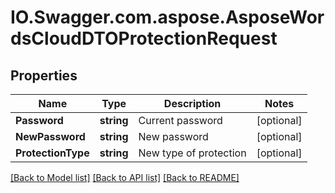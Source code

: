 # IO.Swagger.com.aspose.AsposeWordsCloudDTOProtectionRequest
## Properties

Name | Type | Description | Notes
------------ | ------------- | ------------- | -------------
**Password** | **string** | Current password | [optional] 
**NewPassword** | **string** | New password | [optional] 
**ProtectionType** | **string** | New type of protection | [optional] 

[[Back to Model list]](../README.md#documentation-for-models) [[Back to API list]](../README.md#documentation-for-api-endpoints) [[Back to README]](../README.md)

